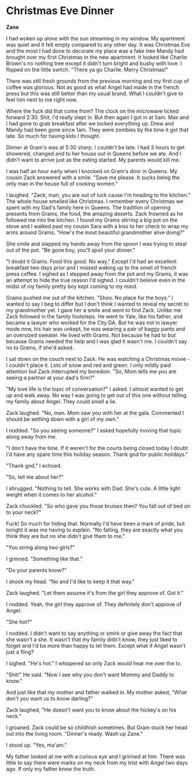 # Christmas Eve Dinner

**Zane**

I had woken up alone with the sun streaming in my window. My apartment was quiet and it felt empty compared to any other day.  It was Christmas Eve and the most I had done to decorate my place was a fake tree Mandy had brought over my first Christmas in the new apartment.  It looked like Charlie Brown's no nothing tree except it didn't turn bright and bushy with love.  I flipped on the little switch.  "There ya go Charlie.  Merry Christmas!"

There was still fresh grounds from the previous morning and my first cup of coffee was glorious.  Not as good as what Angel had made in the french press but this was still better than my usual brand.  What I couldn't give to feel him next to me right now.

Where the fuck did that come from?  The clock on the microwave ticked forward 2:30.  Shit, I'd really slept in.  But then again I got in at 5am.  Max and I had gone to grab breakfast after we locked everything up.  Drew and Mandy had been gone since 1am.  They were zombies by the time it got that late.  So much for having kids I thought.

Dinner at Gram's was at 5:30 sharp.  I couldn't be late.  I had 3 hours to get showered, changed and to her house out in Queens before we ate.  And I didn't want to arrive just as the eating started.  My parents would kill me.

I was half an hour early when I knocked on Gram's door in Queens.  My cousin Zack answered with a smile.  "Save me please.  It sucks being the only man in the house full of cooking women."

I laughed.  "Zack, man, you are out of luck cause I'm heading to the kitchen."  The whole house smelled like Christmas.  I remember every Christmas we spent with my Dad's family here in Queens.  The tradition of opening presents from Grams, the food, the amazing deserts.  Zack frowned as he followed me into the kitchen.  I found my Grams stirring a big pot on the stove and I walked past my cousin Sara with a kiss to her check to wrap my arms around Grams.  "How's the most beautiful grandmother alive doing?"

She smile and slapped my hands away from the spoon I was trying to steal out of the pot.  "Be gone boy, you'll spoil your dinner."

"I doubt it Grams.  Food this good.  No way."  Except I'd had an excellent breakfast two days prior and I missed waking up to the smell of french press coffee.  I sighed as I stepped away from the pot and my Grams, it was an attempt to hide the true reason I'd sighed.  I couldn't beleive even in the midst of my family pretty boy kept coming to my mind.

Grams pushed me out of the kitchen.  "Shoo.  No place for the boys."  I wanted to say I beg to differ but I don't think I wanted to reveal my secret to my grandmother yet.  I gave her a smile and went to find Zack.  Unlike me Zack followed in the family footsteps.  He went to Yale, like his father, and became a lawyer who worked for the City DA.  But he was not in lawyer mode now, his hair was unkept, he was wearing a pair of baggy pants and an oversized sweater.  He lived with Grams.  Not because he had to but because Grams needed the help and I was glad it wasn't me.  I couldn't say no to Grams, if she'd asked.

I sat down on the couch next to Zack.  He was watching a Christmas movie - I couldn't place it.  Lots of snow and red and green.  I only mildly paid attention but Zack interrupted my boredom.  "So, Mom tells me you are seeing a partner at your dad's firm?"

"My love life is the topic of conversation?"  I asked.  I almost wanted to get up and walk away. No way I was going to get out of this one without telling my family about Angel.   They could smell a lie.

Zack laughed.  "No, man.  Mom saw you with her at the gala.  Commented I should be settling down with a girl of my own."

I nodded.  "So you seeing someone?"  I asked hopefully moving that topic along away from me.

"I don't have the time.  If it weren't for the courts being closed today I doubt I'd have any spare time this holiday season.  Thank god for public holidays."

"Thank god." I echoed.

"So, tell me about her?"

I shrugged.  "Nothing to tell.  She works with Dad.  She's cute.  A little light weight when it comes to her alcohol."

Zack chuckled.  "So who gave you those bruises then?  You fall out of bed on to your neck?"

Fuck!  So much for hiding that.  Normally I'd have been a mark of pride, but tonight it was me having to explain.  "No falling, they are exactly what you think they are but no she didn't give them to me."

"You string along two girls?"

I grinned.  "Something like that."

"Do your parents know?"

I shook my head.  "No and I'd like to keep it that way."

Zack laughed.  "Let them assume it's from the girl they approve of.  Got it."

I nodded.  Yeah, the girl they approve of.  They definitely don't approve of Angel.

"She hot?"

I nodded.  I didn't want to say anything or smirk or give away the fact that she wasn't a she.  It wasn't that my family didn't know, they just liked to forget and I'd be more than happy to let them.  Except what if Angel wasn't just a fling?

I sighed.  "He's hot."  I whispered so only Zack would hear me over the tv.

"Shit!" He said.  "Now I see why you don't want Mommy and Daddy to know."

And just like that my mother and father walked in.  My mother asked, "What don't you want us to know darling?"

Zack laughed, "He doesn't want you to know about the hickey's on his neck."

I groaned.  Zack could be so childhish sometimes.  But Gram stuck her head out into the living room.  "Dinner's ready.  Wash up Zane."

I stood up.  "Yes, ma'am."

My father looked at me with a curious eye and I grinned at him.  There was little to say there were marks on my neck from my trist with Angel two days ago.  If only my father knew the truth.

